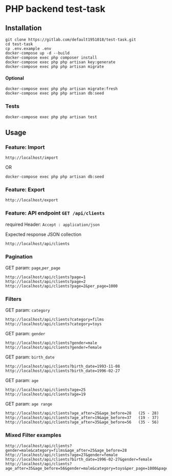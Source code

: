#  PHP backend test-task

## Installation

```
git clone https://gitlab.com/default1951018/test-task.git
cd test-task
cp .env.example .env
docker-compose up -d --build
docker-compose exec php composer install
docker-compose exec php php artisan key:generate
docker-compose exec php php artisan migrate
```

#### Optional
```
docker-compose exec php php artisan migrate:fresh
docker-compose exec php php artisan db:seed
```

### Tests
```
docker-compose exec php php artisan test
```

## Usage

### Feature: Import
```
http://localhost/import
```
OR
```
docker-compose exec php php artisan db:seed
```


### Feature: Export
```
http://localhost/export
```

### Feature: API endpoint ``GET /api/clients``

required Header: ``Accept : application/json``

Expected response JSON collection
```
http://localhost/api/clients
```
### Pagination
GET param: ``page``,``per_page``
```
http://localhost/api/clients?page=1
http://localhost/api/clients?page=2
http://localhost/api/clients?page=2&per_page=1000
```

### Filters
GET param: ``category``
```
http://localhost/api/clients?category=films
http://localhost/api/clients?category=toys
```

GET param: ``gender``
```
http://localhost/api/clients?gender=male
http://localhost/api/clients?gender=female
```

GET param: ``birth_date``
```
http://localhost/api/clients?birth_date=1993-11-08
http://localhost/api/clients?birth_date=1996-02-27
```

GET param: ``age``
```
http://localhost/api/clients?age=25
http://localhost/api/clients?age=19
```

GET param: ``age range ``
```
http://localhost/api/clients?age_after=25&age_before=28   (25 - 28)
http://localhost/api/clients?age_after=19&age_before=37   (19 - 37)
http://localhost/api/clients?age_after=35&age_before=56   (35 - 56)
```

### Mixed Filter examples

```
http://localhost/api/clients?gender=male&category=films&age_after=25&age_before=28
http://localhost/api/clients?age=27&gender=female
http://localhost/api/clients?birth_date=1996-02-27&gender=female
http://localhost/api/clients?age_after=35&age_before=56&gender=male&category=toys&per_page=1000&page=3
```
